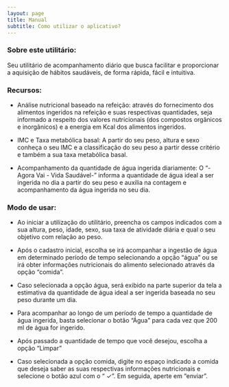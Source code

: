```yaml
---
layout: page
title: Manual
subtitle: Como utilizar o aplicativo?
---
```


### Sobre este utilitário:
Seu utilitário de acompanhamento diário que busca facilitar e proporcionar a aquisição de hábitos saudáveis, de forma rápida, fácil e intuitiva.

### Recursos:

-   Análise nutricional baseado na refeição: através do fornecimento dos alimentos ingeridos na refeição e suas respectivas quantidades, seja informado a respeito dos valores nutricionais (dos compostos orgânicos e inorgânicos) e a energia em Kcal dos alimentos ingeridos.

-   IMC e Taxa metabólica basal: A partir do seu peso, altura e sexo conheça o seu IMC e a classificação do seu peso a partir desse critério e também a sua taxa metabólica basal.
-   Acompanhamento da quantidade de água ingerida diariamente: O “- Agora Vai - Vida Saudável-” informa a quantidade de água ideal a ser ingerida no dia a partir do seu peso e auxilia na contagem e acompanhamento da água ingerida no seu dia.
 
### Modo de usar:
-   Ao iniciar a utilização do utilitário, preencha os campos indicados com a sua altura, peso, idade, sexo, sua taxa de atividade diária e qual o seu objetivo com relação ao peso.
 
-   Após o cadastro inicial, escolha se irá acompanhar a ingestão de água em determinado período de tempo selecionando a opção “água” ou se irá obter informações nutricionais do alimento selecionado através da opção “comida”.
-   Caso selecionada a opção água, será exibido na parte superior da tela a estimativa da quantidade de água ideal a ser ingerida baseada no seu peso durante um dia.

- Para acompanhar ao longo de um período de tempo a quantidade de água ingerida, basta selecionar o botão “Água” para cada vez que 200 ml de água for ingerido.

- Após passado a quantidade de tempo que você desejou, escolha a opção “Limpar”
-   Caso selecionada a opção comida, digite no espaço indicado a comida que deseja saber as suas respectivas informações nutricionais e selecione o botão azul com o “ ✓”. Em seguida, aperte em “enviar”.
